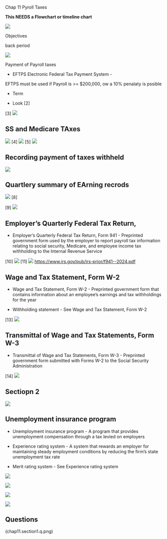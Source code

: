 Chap 11 Pyroll Taxes


**This NEEDS a Flowchart or timeline chart**

![](/assets/mc-graw-accounting-course/chap11.payroll.taxes/terms1.png)

Objectives

back period

![](/assets/mc-graw-accounting-course/chap11.payroll.taxes/1.objectives.png)


Payment of Payroll taxes

- EFTPS Electronic Federal Tax Payment System - 

EFTPS must be used if Payroll is >= $200,000, ow a 10% penalaty is pssible



- Term

- Look
[2]

[3]
![](/assets/mc-graw-accounting-course/chap11.payroll.taxes/2.aca.provisions.png)
## SS and Medicare TAxes
![](/assets/mc-graw-accounting-course/chap11.payroll.taxes/3.calculating.tax.liability.png)
[4]
![](/assets/mc-graw-accounting-course/chap11.payroll.taxes/4.tax.liability.png)
[5]
![](/assets/mc-graw-accounting-course/chap11.payroll.taxes/5.tax.accts.dr.cr.png)

## Recording payment of taxes withheld


![](/assets/mc-graw-accounting-course/chap11.payroll.taxes/6.ledger.4.ss.medicare.tax.pngg)
## Quartlery summary of EArning recrods

![](/assets/mc-graw-accounting-course/chap11.payroll.taxes/7.ledger.example.taxes.payable.png)
[8]

[9]
![](/assets/mc-graw-accounting-course/chap11.payroll.taxes/8.earning.records.png)

## Employer’s Quarterly Federal Tax Return, 

- Employer’s Quarterly Federal Tax Return, Form 941 - Preprinted government form used by the employer to report payroll tax information relating to social security, Medicare, and employee income tax withholding to the Internal Revenue Service

[10]
![](/assets/mc-graw-accounting-course/chap11.payroll.taxes/9.company.wide.tax.and.pay.schedule.png)
[11]
![](/assets/mc-graw-accounting-course/chap11.payroll.taxes/10.when.to.file.png)
https://www.irs.gov/pub/irs-prior/f941--2024.pdf


## Wage and Tax Statement, Form W-2

- Wage and Tax Statement, Form W-2 - Preprinted government form that contains information about an employee’s earnings and tax withholdings for the year

- Withholding statement - See Wage and Tax Statement, Form W-2

[13]
![](/assets/mc-graw-accounting-course/chap11.payroll.taxes/11.quarters.png)

## Transmittal of Wage and Tax Statements, Form W-3

- Transmittal of Wage and Tax Statements, Form W-3 - Preprinted government form submitted with Forms W-2 to the Social Security Administration


[14]
![](/assets/mc-graw-accounting-course/chap11.payroll.taxes/12.w2.form.requirements.png)


## Sectiopn 2

![](chap11.objectives2.png)


## Unemployment insurance program

- Unemployment insurance program - A program that provides unemployment compensation through a tax levied on employers

- Experience rating system - A system that rewards an employer for maintaining steady employment conditions by reducing the firm’s state unemployment tax rate


- Merit rating system - See Experience rating system



![](computing.unemployment.taxes.png)



![](reporting.quarter.unemployment.taxes.png)



![](/assets/mc-graw-accounting-course/chap11.payroll.taxes/13.w2.info.png)


![](/assets/mc-graw-accounting-course/chap11.payroll.taxes/14.w3.info.png)















## Questions

(chap11.section1.q.png)


















